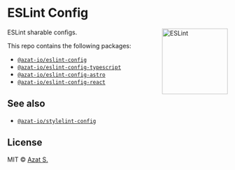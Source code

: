 # ESLint Config

<img src="https://github-production-user-asset-6210df.s3.amazonaws.com/5698350/241426629-f7e3a5bf-50fe-49c1-ad76-98bd3914cd3e.svg" alt="ESLint" align="right" width="150" height="150" />

ESLint sharable configs.

This repo contains the following packages:

- [`@azat-io/eslint-config`](https://github.com/azat-io/eslint-config/tree/main/base)
- [`@azat-io/eslint-config-typescript`](https://github.com/azat-io/eslint-config/tree/main/typescript)
- [`@azat-io/eslint-config-astro`](https://github.com/azat-io/eslint-config/tree/main/astro)
- [`@azat-io/eslint-config-react`](https://github.com/azat-io/eslint-config/tree/main/react)

## See also

- [`@azat-io/stylelint-config`](https://github.com/azat-io/stylelint-config)

## License

MIT &copy; [Azat S.](https://azat.io)
